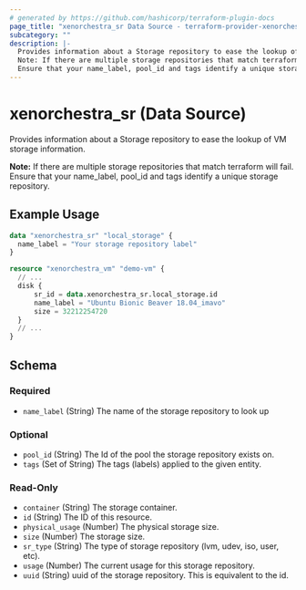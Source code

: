 ```yaml
---
# generated by https://github.com/hashicorp/terraform-plugin-docs
page_title: "xenorchestra_sr Data Source - terraform-provider-xenorchestra"
subcategory: ""
description: |-
  Provides information about a Storage repository to ease the lookup of VM storage information.
  Note: If there are multiple storage repositories that match terraform will fail.
  Ensure that your name_label, pool_id and tags identify a unique storage repository.
---
```


# xenorchestra_sr (Data Source)

Provides information about a Storage repository to ease the lookup of VM storage information.

**Note:** If there are multiple storage repositories that match terraform will fail.
Ensure that your name_label, pool_id and tags identify a unique storage repository.

## Example Usage

```terraform
data "xenorchestra_sr" "local_storage" {
  name_label = "Your storage repository label"
}

resource "xenorchestra_vm" "demo-vm" {
  // ...
  disk {
      sr_id = data.xenorchestra_sr.local_storage.id
      name_label = "Ubuntu Bionic Beaver 18.04_imavo"
      size = 32212254720
  }
  // ...
}
```

<!-- schema generated by tfplugindocs -->
## Schema

### Required

- `name_label` (String) The name of the storage repository to look up

### Optional

- `pool_id` (String) The Id of the pool the storage repository exists on.
- `tags` (Set of String) The tags (labels) applied to the given entity.

### Read-Only

- `container` (String) The storage container.
- `id` (String) The ID of this resource.
- `physical_usage` (Number) The physical storage size.
- `size` (Number) The storage size.
- `sr_type` (String) The type of storage repository (lvm, udev, iso, user, etc).
- `usage` (Number) The current usage for this storage repository.
- `uuid` (String) uuid of the storage repository. This is equivalent to the id.
